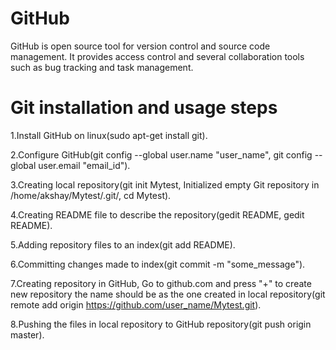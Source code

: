 # GitHub

GitHub is open source tool for version control and source code management.
It provides access control and several collaboration tools such as bug tracking and task management.

# Git installation and usage steps

1.Install GitHub on linux(sudo apt-get install git).

2.Configure GitHub(git config --global user.name "user_name", git config --global user.email "email_id").

3.Creating local repository(git init Mytest, Initialized empty Git repository in /home/akshay/Mytest/.git/, cd Mytest).

4.Creating README file to describe the repository(gedit README, gedit README).

5.Adding repository files to an index(git add README).

6.Committing changes made to index(git commit -m "some_message").

7.Creating repository in GitHub, Go to github.com and press "+" to create new repository the name should be as the one created in local repository(git remote add origin https://github.com/user_name/Mytest.git).

8.Pushing the files in local repository to GitHub repository(git push origin master).





